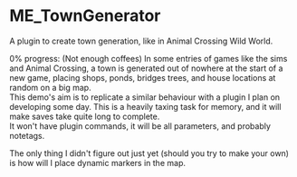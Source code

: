# ME_TownGenerator
A plugin to create town generation, like in Animal Crossing Wild World.

0% progress: (Not enough coffees)
In some entries of games like the sims and Animal Crossing, a town is generated out of nowhere at the start of a new game, placing shops, ponds, bridges trees, and house locations at random on a big map.  
This demo's aim is to replicate a similar behaviour with a plugin I plan on developing some day. This is a heavily taxing task for memory, and it will make saves take quite long to complete.  
It won't have plugin commands, it will be all parameters, and probably notetags.  

The only thing I didn't figure out just yet (should you try to make your own) is how will I place dynamic markers in the map.
